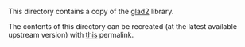 This directory contains a copy of the
[glad2](https://github.com/Dav1dde/glad/tree/glad2) library.

The contents of this directory can be recreated (at the latest available
upstream version) with [this][permalink] permalink.

[permalink]: https://gen.glad.sh/#generator=c&api=egl%3D1.5%2Cgl%3D2.1%2Cgles2%3D2.0%2Cglx%3D1.4%2Cwgl%3D1.0&profile=gl%3Dcompatibility%2Cgles1%3Dcommon&extensions=EGL_EXT_platform_base%2CEGL_KHR_platform_gbm%2CEGL_KHR_platform_wayland%2CEGL_KHR_platform_x11%2CGLX_EXT_swap_control%2CGLX_MESA_swap_control%2CGL_EXT_framebuffer_object%2CGL_OES_mapbuffer%2CGL_OES_required_internalformat%2CWGL_ARB_extensions_string%2CWGL_EXT_extensions_string%2CWGL_EXT_swap_control
